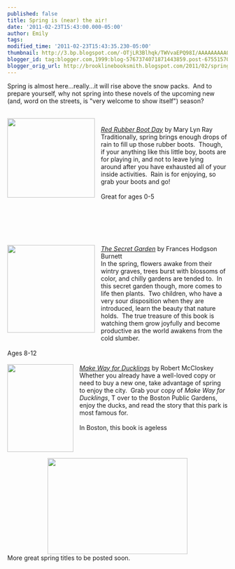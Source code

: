 ```yaml
---
published: false
title: Spring is (near) the air!
date: '2011-02-23T15:43:00.000-05:00'
author: Emily
tags: 
modified_time: '2011-02-23T15:43:35.230-05:00'
thumbnail: http://3.bp.blogspot.com/-OTjLR3Blhqk/TWVvaEPQ98I/AAAAAAAAAOk/vSMeahRqlgg/s72-c/red-rubber-boot-day-mary-lyn-ray-paperback-cover-art.jpg
blogger_id: tag:blogger.com,1999:blog-5767374071871443859.post-6755157061078441906
blogger_orig_url: http://brooklinebooksmith.blogspot.com/2011/02/spring-is-near-air.html
---
```


Spring is almost here...really...it will rise above the snow packs.&nbsp; And to prepare yourself, why not spring into these novels of the upcoming new (and, word on the streets, is&nbsp;"very welcome to show itself") season?<br /><br /><div class="separator" style="clear: both; text-align: center;"><a href="http://3.bp.blogspot.com/-OTjLR3Blhqk/TWVvaEPQ98I/AAAAAAAAAOk/vSMeahRqlgg/s1600/red-rubber-boot-day-mary-lyn-ray-paperback-cover-art.jpg" imageanchor="1" style="clear: left; cssfloat: left; float: left; margin-bottom: 1em; margin-right: 1em;"><img border="0" height="181" j6="true" src="http://3.bp.blogspot.com/-OTjLR3Blhqk/TWVvaEPQ98I/AAAAAAAAAOk/vSMeahRqlgg/s200/red-rubber-boot-day-mary-lyn-ray-paperback-cover-art.jpg" width="200" /></a></div><br /><em><a href="http://www.brooklinebooksmith-shop.com/book/9780152053987">Red Rubber Boot Day</a>&nbsp;</em>by&nbsp;Mary Lyn Ray<br />Traditionally, spring brings enough drops of rain to fill up those rubber boots.&nbsp; Though, if your&nbsp;anything like&nbsp;this little boy, boots are for playing in, and not&nbsp;to leave lying around&nbsp;after you have exhausted all of your inside activities.&nbsp;&nbsp;Rain is for enjoying, so grab your boots and go!<br /><br />Great for ages 0-5<br /><br /><br /><br /><br /><br /><br /><div class="separator" style="clear: both; text-align: center;"><a href="http://4.bp.blogspot.com/-t87Abocqz8k/TWVvVw_7mTI/AAAAAAAAAOY/_bUZrNy3um0/s1600/61QFXcJVhCL__SL500_AA300_.jpg" imageanchor="1" style="clear: left; cssfloat: left; float: left; margin-bottom: 1em; margin-right: 1em;"><img border="0" height="200" j6="true" src="http://4.bp.blogspot.com/-t87Abocqz8k/TWVvVw_7mTI/AAAAAAAAAOY/_bUZrNy3um0/s200/61QFXcJVhCL__SL500_AA300_.jpg" width="200" /></a></div><em><a href="http://www.brooklinebooksmith-shop.com/book/9780763647322">The Secret Garden</a></em>&nbsp;by Frances Hodgson Burnett<br />In the spring, flowers awake from their wintry graves, trees burst with blossoms of color, and&nbsp;chilly gardens are tended to.&nbsp; In this secret garden though, more comes to life then plants.&nbsp; Two children, who have a very sour disposition when they are introduced, learn the beauty that nature holds.&nbsp; The true treasure of this book is watching them grow joyfully and become productive as the world awakens from the cold slumber.<br /><br />Ages 8-12<br /><br /><div class="separator" style="clear: both; text-align: center;"><a href="http://2.bp.blogspot.com/-dU-8fP_3Nbs/TWVvUzOoH8I/AAAAAAAAAOU/aY21KraA05o/s1600/6a00c2252aed7b8e1d00fa9682558c0002-500pi.jpg" imageanchor="1" style="clear: left; cssfloat: left; float: left; margin-bottom: 1em; margin-right: 1em;"><img border="0" height="200" j6="true" src="http://2.bp.blogspot.com/-dU-8fP_3Nbs/TWVvUzOoH8I/AAAAAAAAAOU/aY21KraA05o/s200/6a00c2252aed7b8e1d00fa9682558c0002-500pi.jpg" width="151" /></a></div><em><a href="http://www.brooklinebooksmith-shop.com/book/9780670451494">Make Way for Ducklings</a></em>&nbsp;by Robert McCloskey<br />Whether you already have a well-loved copy or need to buy a new one, take advantage of spring to enjoy the&nbsp;city.&nbsp; Grab your copy of <em>Make Way for Ducklings</em>, T over to the Boston Public Gardens, enjoy the ducks, and read the story that this park is most famous for.<br /><br />In Boston, this book is ageless<br /><br /><div class="separator" style="clear: both; text-align: center;"><a href="http://2.bp.blogspot.com/-gdTqDwO4tBs/TWVwqt77npI/AAAAAAAAAOs/LkoXipZSGJ0/s1600/make-way-for-ducklings-2.jpg" imageanchor="1" style="margin-left: 1em; margin-right: 1em;"><img border="0" height="219" j6="true" src="http://2.bp.blogspot.com/-gdTqDwO4tBs/TWVwqt77npI/AAAAAAAAAOs/LkoXipZSGJ0/s320/make-way-for-ducklings-2.jpg" width="320" /></a></div>More great spring titles to be posted soon.